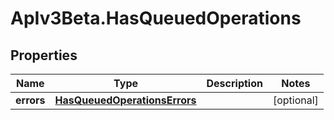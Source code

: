 # ApIv3Beta.HasQueuedOperations

## Properties

Name | Type | Description | Notes
------------ | ------------- | ------------- | -------------
**errors** | [**HasQueuedOperationsErrors**](HasQueuedOperationsErrors.md) |  | [optional] 


